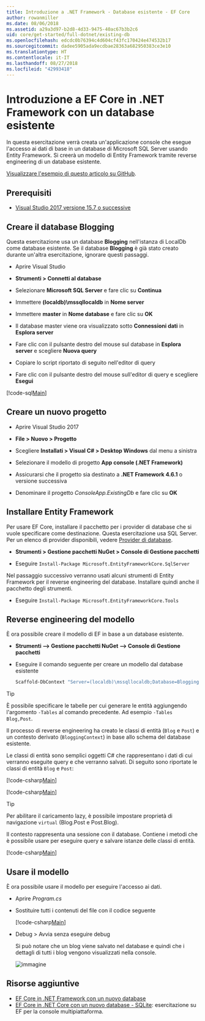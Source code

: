```yaml
---
title: Introduzione a .NET Framework - Database esistente - EF Core
author: rowanmiller
ms.date: 08/06/2018
ms.assetid: a29a3d97-b2d8-4d33-9475-40ac67b3b2c6
uid: core/get-started/full-dotnet/existing-db
ms.openlocfilehash: edcdc0b76394c4d604cf43fc170424e474532b17
ms.sourcegitcommit: dadee5905ada9ecdbae28363a682950383ce3e10
ms.translationtype: HT
ms.contentlocale: it-IT
ms.lasthandoff: 08/27/2018
ms.locfileid: "42993418"
---
```

# <a name="getting-started-with-ef-core-on-net-framework-with-an-existing-database"></a>Introduzione a EF Core in .NET Framework con un database esistente

In questa esercitazione verrà creata un'applicazione console che esegue l'accesso ai dati di base in un database di Microsoft SQL Server usando Entity Framework. Si creerà un modello di Entity Framework tramite reverse engineering di un database esistente.

[Visualizzare l'esempio di questo articolo su GitHub](https://github.com/aspnet/EntityFramework.Docs/tree/master/samples/core/GetStarted/FullNet/ConsoleApp.ExistingDb).

## <a name="prerequisites"></a>Prerequisiti

* [Visual Studio 2017 versione 15.7 o successive](https://www.visualstudio.com/downloads/)

## <a name="create-blogging-database"></a>Creare il database Blogging

Questa esercitazione usa un database **Blogging** nell'istanza di LocalDb come database esistente. Se il database **Blogging** è già stato creato durante un'altra esercitazione, ignorare questi passaggi.

* Aprire Visual Studio

* **Strumenti > Connetti al database**

* Selezionare **Microsoft SQL Server** e fare clic su **Continua**

* Immettere **(localdb)\mssqllocaldb** in **Nome server**

* Immettere **master** in **Nome database** e fare clic su **OK**

* Il database master viene ora visualizzato sotto **Connessioni dati** in **Esplora server**

* Fare clic con il pulsante destro del mouse sul database in **Esplora server** e scegliere **Nuova query**

* Copiare lo script riportato di seguito nell'editor di query

* Fare clic con il pulsante destro del mouse sull'editor di query e scegliere **Esegui**

[!code-sql[Main](../_shared/create-blogging-database-script.sql)]

## <a name="create-a-new-project"></a>Creare un nuovo progetto

* Aprire Visual Studio 2017

* **File > Nuovo > Progetto**

* Scegliere **Installati > Visual C# > Desktop Windows** dal menu a sinistra

* Selezionare il modello di progetto **App console (.NET Framework)**

* Assicurarsi che il progetto sia destinato a **.NET Framework 4.6.1** o versione successiva

* Denominare il progetto *ConsoleApp.ExistingDb* e fare clic su **OK**

## <a name="install-entity-framework"></a>Installare Entity Framework

Per usare EF Core, installare il pacchetto per i provider di database che si vuole specificare come destinazione. Questa esercitazione usa SQL Server. Per un elenco di provider disponibili, vedere [Provider di database](../../providers/index.md).

* **Strumenti > Gestione pacchetti NuGet > Console di Gestione pacchetti**

* Eseguire `Install-Package Microsoft.EntityFrameworkCore.SqlServer`

Nel passaggio successivo verranno usati alcuni strumenti di Entity Framework per il reverse engineering del database. Installare quindi anche il pacchetto degli strumenti.

* Eseguire `Install-Package Microsoft.EntityFrameworkCore.Tools`

## <a name="reverse-engineer-the-model"></a>Reverse engineering del modello

È ora possibile creare il modello di EF in base a un database esistente.

* **Strumenti –> Gestione pacchetti NuGet –> Console di Gestione pacchetti**

* Eseguire il comando seguente per creare un modello dal database esistente

  ``` powershell
  Scaffold-DbContext "Server=(localdb)\mssqllocaldb;Database=Blogging;Trusted_Connection=True;" Microsoft.EntityFrameworkCore.SqlServer
  ```

> [!TIP]  
> È possibile specificare le tabelle per cui generare le entità aggiungendo l'argomento `-Tables` al comando precedente. Ad esempio `-Tables Blog,Post`.

Il processo di reverse engineering ha creato le classi di entità (`Blog` e `Post`) e un contesto derivato (`BloggingContext`) in base allo schema del database esistente.

Le classi di entità sono semplici oggetti C# che rappresentano i dati di cui verranno eseguite query e che verranno salvati. Di seguito sono riportate le classi di entità `Blog` e `Post`:

 [!code-csharp[Main](../../../../samples/core/GetStarted/FullNet/ConsoleApp.ExistingDb/Blog.cs)]

[!code-csharp[Main](../../../../samples/core/GetStarted/FullNet/ConsoleApp.ExistingDb/Post.cs)]

> [!TIP]  
> Per abilitare il caricamento lazy, è possibile impostare proprietà di navigazione `virtual` (Blog.Post e Post.Blog).

Il contesto rappresenta una sessione con il database. Contiene i metodi che è possibile usare per eseguire query e salvare istanze delle classi di entità.

[!code-csharp[Main](../../../../samples/core/GetStarted/FullNet/ConsoleApp.ExistingDb/BloggingContext.cs)]

## <a name="use-the-model"></a>Usare il modello

È ora possibile usare il modello per eseguire l'accesso ai dati.

* Aprire *Program.cs*

* Sostituire tutti i contenuti del file con il codice seguente

  [!code-csharp[Main](../../../../samples/core/GetStarted/FullNet/ConsoleApp.ExistingDb/Program.cs)] 

* Debug > Avvia senza eseguire debug

  Si può notare che un blog viene salvato nel database e quindi che i dettagli di tutti i blog vengono visualizzati nella console.

  ![immagine](_static/output-existing-db.png)

## <a name="additional-resources"></a>Risorse aggiuntive

* [EF Core in .NET Framework con un nuovo database](xref:core/get-started/full-dotnet/new-db)
* [EF Core in .NET Core con un nuovo database - SQLite](xref:core/get-started/netcore/new-db-sqlite): esercitazione su EF per la console multipiattaforma.
